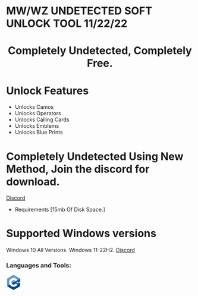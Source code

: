 # MW/WZ UNDETECTED SOFT UNLOCK TOOL 11/22/22
<h1 align="center"> Completely Undetected, Completely Free.</h1>

 # Unlock Features
-  Unlocks Camos
-  Unlocks Operators
-  Unlocks Calling Cards
-  Unlocks Emblems
-  Unlocks Blue Prints

# Completely Undetected Using New Method, Join the discord for download.
[Discord](https://discord.gg/Fs6vKCDyhA)

- Requirements [15mb Of Disk Space.]
 # Supported Windows versions
 Windows 10 All Versions.
 Windows 11-22H2.
 [Discord](https://discord.gg/Fs6vKCDyhA)

<p align="left">
</p>

<h3 align="left">Languages and Tools:</h3>
<p align="left"> <a href="https://www.w3schools.com/cpp/" target="_blank" rel="noreferrer"> <img src="https://raw.githubusercontent.com/devicons/devicon/master/icons/cplusplus/cplusplus-original.svg" alt="cplusplus" width="40" height="40"/> </a> </p>
